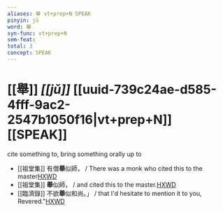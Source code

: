 ```yaml
---
aliases: 舉 vt+prep+N SPEAK
pinyin: jǔ
word: 舉
syn-func: vt+prep+N
sem-feat: 
total: 3
concept: SPEAK 
---
```

# [[舉]] *[[jǔ]]*  [[uuid-739c24ae-d585-4fff-9ac2-2547b1050f16|vt+prep+N]] [[SPEAK]]
cite something to, bring something orally up to
 - [[祖堂集]] 有僧**舉**似師， / There was a monk who cited this to the master[HXWD](https://hxwd.org/textview.html?location=KR6q0002_Yan_016-4115a.28)
 - [[祖堂集]] **舉**似師， / and cited this to the master.[HXWD](https://hxwd.org/textview.html?location=KR6q0002_Yan_016-4116a.45)
 - [[臨濟錄]] 不欲**舉**似和尚。」 / that I'd hesitate to mention it to you, Revered."[HXWD](https://hxwd.org/textview.html?location=KR6q0053_T_001-0506a.4)